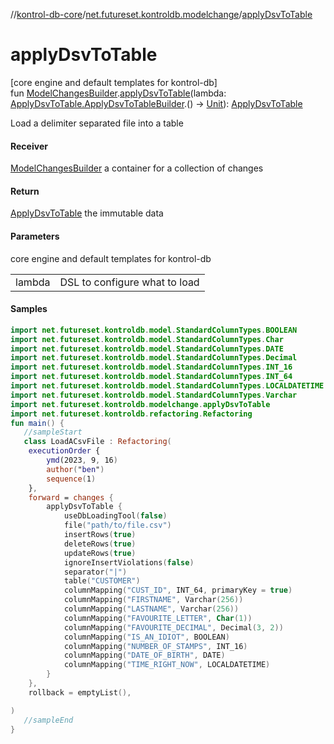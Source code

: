 //[kontrol-db-core](../../index.md)/[net.futureset.kontroldb.modelchange](index.md)/[applyDsvToTable](apply-dsv-to-table.md)

# applyDsvToTable

[core engine and default templates for kontrol-db]\
fun [ModelChangesBuilder](../net.futureset.kontroldb.dsl/-model-changes-builder/index.md).[applyDsvToTable](apply-dsv-to-table.md)(lambda: [ApplyDsvToTable.ApplyDsvToTableBuilder](-apply-dsv-to-table/-apply-dsv-to-table-builder/index.md).() -&gt; [Unit](https://kotlinlang.org/api/latest/jvm/stdlib/kotlin/-unit/index.html)): [ApplyDsvToTable](-apply-dsv-to-table/index.md)

Load a delimiter separated file into a table

#### Receiver

[ModelChangesBuilder](../net.futureset.kontroldb.dsl/-model-changes-builder/index.md) a container for a collection of changes

#### Return

[ApplyDsvToTable](-apply-dsv-to-table/index.md) the immutable data

#### Parameters

core engine and default templates for kontrol-db

| | |
|---|---|
| lambda | DSL to configure what to load |

#### Samples

```kotlin
import net.futureset.kontroldb.model.StandardColumnTypes.BOOLEAN
import net.futureset.kontroldb.model.StandardColumnTypes.Char
import net.futureset.kontroldb.model.StandardColumnTypes.DATE
import net.futureset.kontroldb.model.StandardColumnTypes.Decimal
import net.futureset.kontroldb.model.StandardColumnTypes.INT_16
import net.futureset.kontroldb.model.StandardColumnTypes.INT_64
import net.futureset.kontroldb.model.StandardColumnTypes.LOCALDATETIME
import net.futureset.kontroldb.model.StandardColumnTypes.Varchar
import net.futureset.kontroldb.modelchange.applyDsvToTable
import net.futureset.kontroldb.refactoring.Refactoring
fun main() { 
   //sampleStart 
   class LoadACsvFile : Refactoring(
    executionOrder {
        ymd(2023, 9, 16)
        author("ben")
        sequence(1)
    },
    forward = changes {
        applyDsvToTable {
            useDbLoadingTool(false)
            file("path/to/file.csv")
            insertRows(true)
            deleteRows(true)
            updateRows(true)
            ignoreInsertViolations(false)
            separator("|")
            table("CUSTOMER")
            columnMapping("CUST_ID", INT_64, primaryKey = true)
            columnMapping("FIRSTNAME", Varchar(256))
            columnMapping("LASTNAME", Varchar(256))
            columnMapping("FAVOURITE_LETTER", Char(1))
            columnMapping("FAVOURITE_DECIMAL", Decimal(3, 2))
            columnMapping("IS_AN_IDIOT", BOOLEAN)
            columnMapping("NUMBER_OF_STAMPS", INT_16)
            columnMapping("DATE_OF_BIRTH", DATE)
            columnMapping("TIME_RIGHT_NOW", LOCALDATETIME)
        }
    },
    rollback = emptyList(),

) 
   //sampleEnd
}
```
